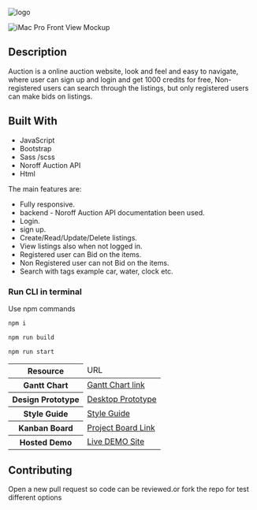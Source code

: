 ![logo](https://user-images.githubusercontent.com/91061651/221214869-25237649-b8cb-4415-aaf3-1b0d93f4d44c.png)

![iMac Pro Front View Mockup](https://user-images.githubusercontent.com/91061651/221215772-82dc14ae-9ecc-4592-8c32-8f642739ef63.png)

## Description

Auction is a online auction website, look and feel and easy to navigate, where user can sign up and login and get 1000 credits for free, Non-registered users can search through the listings, but only registered users can make bids on listings.

## Built With

- JavaScript
- Bootstrap
- Sass /scss
- Noroff Auction API
- Html

The main features are:

- Fully responsive.
- backend - Noroff Auction API documentation been used.
- Login.
- sign up.
- Create/Read/Update/Delete listings.
- View listings also when not logged in.
- Registered user can Bid on the items.
- Non Registered user can not Bid on the items.
- Search with tags example car, water, clock etc.

### Run CLI in terminal

Use npm commands

```bash
npm i
```

```bash
npm run build
```

```bash
npm run start
```

<table>
  <thead>
    <tr>
      <th>Resource</th>
      <td>URL</td>
    </tr>
  </thead>
  <tbody>
    <tr>
      <th>Gantt Chart</th>
      <td><a href="https://trello.com/b/q8pA1uuq/semster-project-2">Gantt Chart link</a></td>
    </tr>
    <tr>
      <th>Design Prototype</th>
      <td><a href="https://www.figma.com/proto/jmDr0SH9txPTtkIjOkIcGs/Semster-project-2?page-id=0%3A1&node-id=122%3A150&viewport=-5360%2C-2927%2C0.45&scaling=min-zoom&starting-point-node-id=122%3A150">Desktop Prototype</a> </br>
      </td>
    </tr>
    <tr>
      <th>Style Guide</th>
      <td><a href="https://www.figma.com/file/AhGuwuSs2Ypw10DrDkHIsr/styleguide?node-id=0%3A1&t=3GGh81wVLkxFiBEp-1">Style Guide</a></td>
    </tr>
    <tr>
      <th>Kanban Board</th>
      <td><a href="https://trello.com/b/q8pA1uuq/semster-project-2">Project Board Link</a></td>
    </tr>
    <tr>
      <th>Hosted Demo</th>
      <td><a href="https://monumental-tulumba-33a98f.netlify.app">Live DEMO Site</a></td>

</tr>

  </tbody>
</table>

## Contributing

Open a new pull request so code can be reviewed.or fork the repo for test different options
